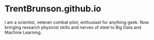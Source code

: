 # TrentBrunson.github.io
####
I am a scientist, veteran combat pilot, enthusiast for anything geek. Now bringing research physicist skills and nerves of steel to Big Data and Machine Learning.
